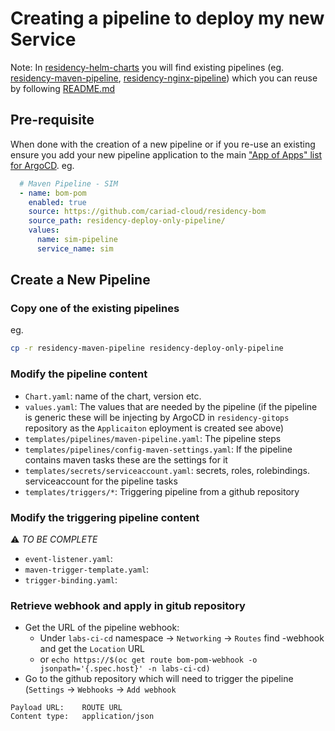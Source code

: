 # Creating a pipeline to deploy my new Service

Note: In [residency-helm-charts](https://github.com/cariad-cloud/residency-helm-charts) you will find existing pipelines (eg. [residency-maven-pipeline](https://github.com/cariad-cloud/residency-helm-charts/tree/main/residency-maven-pipeline), [residency-nginx-pipeline](https://github.com/cariad-cloud/residency-helm-charts/tree/main/residency-nginx-pipeline)) which you can reuse by following [README.md](https://github.com/cariad-cloud/residency-helm-charts/tree/main/residency-maven-pipeline/README.md)


## Pre-requisite

When done with the creation of a new pipeline or if you re-use an existing ensure you add your new pipeline application to the main ["App of Apps" list for ArgoCD](https://github.com/cariad-cloud/residency-gitops/blob/main/tooling/values-tooling.yaml). eg.

```YAML
  # Maven Pipeline - SIM
  - name: bom-pom
    enabled: true
    source: https://github.com/cariad-cloud/residency-bom
    source_path: residency-deploy-only-pipeline/
    values:
      name: sim-pipeline
      service_name: sim 
```      


## Create a New Pipeline

### Copy one of the existing pipelines 

eg.

```BASH
cp -r residency-maven-pipeline residency-deploy-only-pipeline
```

### Modify the pipeline content 

- `Chart.yaml`: name of the chart, version etc.
- `values.yaml`: The values that are needed by the pipeline (if the pipeline is generic these will be injecting by ArgoCD in `residency-gitops` repository as the `Applicaiton` eployment is created see above)
- `templates/pipelines/maven-pipeline.yaml`: The pipeline steps
- `templates/pipelines/config-maven-settings.yaml`: If the pipeline contains maven tasks these are the settings for it
- `templates/secrets/serviceaccount.yaml`: secrets, roles, rolebindings. serviceaccount for the pipeline tasks
- `templates/triggers/*`: Triggering pipeline from a github repository

### Modify the triggering pipeline content 

:warning: *TO BE COMPLETE*

- `event-listener.yaml`:
- `maven-trigger-template.yaml`:
- `trigger-binding.yaml`:

### Retrieve webhook and apply in gitub repository

* Get the URL of the pipeline webhook:
  * Under `labs-ci-cd` namespace -> `Networking` -> `Routes` find  <service-name>-webhook and get the `Location` URL
  * or `echo https://$(oc get route bom-pom-webhook -o jsonpath='{.spec.host}' -n labs-ci-cd)`
* Go to the github repository which will need to trigger the pipeline (`Settings` -> `Webhooks` -> `Add webhook`

```
Payload URL:	ROUTE URL
Content type:	application/json
```



